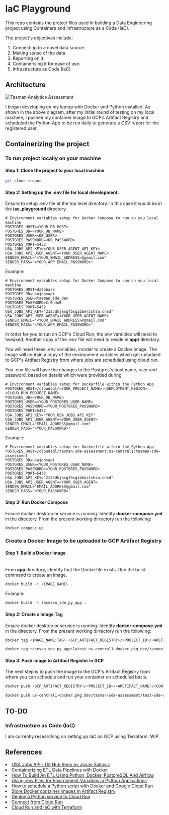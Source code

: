 # IaC Playground

This repo contains the project files used in building a Data Engineering project using Containers and Infrastructure as a Code (IaC).

The project's objectives include:
<ol>

  <li> Connecting to a novel data source. </li>
  <li> Making sense of the data. </li>
  <li> Reporting on it. </li>
  <li> Containerising it for ease of use. </li>
  <li> Infrastructure as Code (IaC) </li>

</ol>

## Architecture

![Tasman Analytics Assessment](https://user-images.githubusercontent.com/5483776/219330930-3caf07d6-afae-4757-b99c-d483e856d1c0.png)


I began developing on my laptop with Docker and Python installed. As shown in the above diagram, after my initial round of testing on my local machine, I pushed my container image to GCP’s Artifact Registry and scheduled the Python App to be run daily to generate a CSV report for the registered user.


## Containerizing the project

### To run project locally on your machine

#### Step 1: Clone the project to your local machine </li>

```bash
git clone <repo>
```

#### Step 2: Setting up the .env file for local development.

Ensure to setup .env file at the top level directory. In this case it would be in the <b> iac_playground </b> directory.

```.env
# Environment variables setup for Docker Compose to run on you local machine
POSTGRES_HOST=<YOUR_DB_HOST>
POSTGRES_DB=<YOUR_DB_NAME>
POSTGRES_USER=<DB_USER>
POSTGRES_PASSWORD=<DB_PASSWORD>
POSTGRES_PORT=5432
USA_JOBS_API_KEY=<YOUR_USER_AGENT_API_KEY>
USA_JOBS_API_USER_AGENT=<YOUR_USER_AGENT_NAME>
SENDER_EMAIL="<YOUR_EMAIL_ADDRESS>@gmail.com"
SENDER_PASS="<YOUR_APP_EMAIL_PASSWORD>"
```

Example:

```.env
# Environment variables setup for Docker Compose to run on you local machine
POSTGRES_HOST=database
POSTGRES_DB=usajobsapi
POSTGRES_USER=tasman_sde_dev
POSTGRES_PASSWORD=Cr0nJoB
POSTGRES_PORT=5432
USA_JOBS_API_KEY="2123dkjasgfbsgibberishsa;cnsd"
USA_JOBS_API_USER_AGENT=<YOUR_USER_AGENT_NAME>
SENDER_EMAIL="<YOUR_EMAIL_ADDRESS>@gmail.com"
SENDER_PASS="<YOUR_APP_EMAIL_PASSWORD>"
```

In order for you to run on GCP's Cloud Run, the env varaibles will need to tweaked. Another copy of the .env file will need to reside in <b> app/ </b> directory.

You will need these .env variables, inorder to create a Docker image. The image will contain a copy of the environment variables which get uplodaed to GCP's Artifact Registry from where jobs are scheduled using cloud run.

You .env file will have the changes to the Postgres's host name, user and password, based on details which were provided during 

```.env
# Environment variables setup for Dockerfile within the Python App
POSTGRES_HOST=/cloudsql/<YOUR_PROJECT_NAME>:<DEPLOYMENT_REGION>:<CLOUD_RUN_PROJECT_NAME>
POSTGRES_DB=<YOUR_DB_NAME>
POSTGRES_USER=<YOUR_POSTGRES_USER_NAME>
POSTGRES_PASSWORD=<YOUR_POSTGRES_PASSWORD>
POSTGRES_PORT=5432
USA_JOBS_API_KEY="YOUR_USA_JOBS_API_KEY"
USA_JOBS_API_USER_AGENT=<YOUR_USER_AGENT>
SENDER_EMAIL="EMAIL_ADDRESS@gmail.com"
SENDER_PASS="<YOUR_PASSOWRD>"
```

Example:

```.env
# Environment variables setup for Dockerfile within the Python App
POSTGRES_HOST=/cloudsql/tasman-sde-assessment:us-central1:tasman-sde-assessment
POSTGRES_DB=usajobsapi
POSTGRES_USER=<YOUR_POSTGRES_USER_NAME>
POSTGRES_PASSWORD=<YOUR_POSTGRES_PASSWORD>
POSTGRES_PORT=5432
USA_JOBS_API_KEY="2123dkjasgfbsgibberishsa;cnsd"
USA_JOBS_API_USER_AGENT=<YOUR_USER_AGENT>
SENDER_EMAIL="EMAIL_ADDRESS@gmail.com"
SENDER_PASS="<YOUR_PASSOWRD>"
```

#### Step 3: Run Docker Compose

Ensure docker desktop or service is running. Identify <b>docker-compose.yml</b> in the directory. From the present working dirrectory run the following:

```bash
docker compose up
```

### Create a Docker Image to be uploaded to GCP Artifact Registry

#### Step 1: Build a Docker Image

</br> From <b>app</b> directory, identify that the Dockerfile exists. Run the build command to create an image.

```bash
docker build -t <IMAGE_NAME> .
```

Example:

```bash
docker build -t tasmsan_sde_py_app .
```

#### Step 2: Create a Image Tag

Ensure docker desktop or service is running. Identify <b>docker-compose.yml</b> in the directory. From the present working dirrectory run the following:

```bash
docker tag <IMAGE_NAME:TAG> <GCP_ARTIFACT_REGISTRY>/<PROJECT_ID>/<ARCTIFACT_NAME>/<CONTAINER_APP_NAME>:<TAG>
```

```bash
docker tag tasmsan_sde_py_app:latest us-central1-docker.pkg.dev/tasman-sde-assessment/test-sde-artifact/tasman_sde_test_app:gcp
```

#### Step 3: Push image to Artifact Register in GCP

The next step is to push the image to the GCP's Artifact Registry from where you can schedule and run your container on scheduled basis.

```bash
docker push <GCP_ARTIFACT_REGISTRY>/<PROJECT_ID>/<ARCTIFACT_NAME>/<CONTAINER_APP_NAME>:<TAG>
```

```bash
docker push us-central1-docker.pkg.dev/tasman-sde-assessment/test-sde-artifact/tasman_sde_test_app:gcp
```

## TO-DO

### Infrastructure as Code (IaC)

I am currently researching on setting up IaC on GCP using Terraform. WIP.

## References

<li>
<a href = "https://github.com/sakce/usajobs-api"> USA Jobs API - Git Hub Repo by Jovan Sakovic</a>
</li>

<li>
<a href = "https://medium.com/@AaronSchlegel/containerizing-etl-data-pipelines-with-docker-9e30de90a313"> Containerizing ETL Data Pipelines with Docker </a>
</li>

<li>
<a href = "https://blog.mphomphego.co.za/blog/2022/01/09/How-to-build-an-ETL-using-Python-Docker-PostgreSQL-and-Airflow.html"> How To Build An ETL Using Python, Docker, PostgreSQL And Airflow </a>
</li>

<li>
<a href = "https://dev.to/jakewitcher/using-env-files-for-environment-variables-in-python-applications-55a1"> Using .env Files for Environment Variables in Python Applications </a>
</li>

<li>
<a href = "https://www.practiceprobs.com/blog/2022/12/15/how-to-schedule-a-python-script-with-docker-and-google-cloud/"> How to schedule a Python script with Docker and Google Cloud Run </a>
</li>

<li>
<a href = "https://cloud.google.com/artifact-registry/docs/docker/store-docker-container-images"> Store Docker container images in Artifact Registry </a>
</li>

<li>
<a href = "https://cloud.google.com/run/docs/quickstarts/build-and-deploy/deploy-python-service"> Deploy a Python service to Cloud Run </a>
</li>

<li>
<a href = "https://cloud.google.com/sql/docs/postgres/connect-run#console"> Connect from Cloud Run </a>
</li>

<li>
<a href = "https://outofdevops.com/posts/cloud-run-iac-with-terraform/"> Cloud Run and IaC with Terraform </a>
</li>
